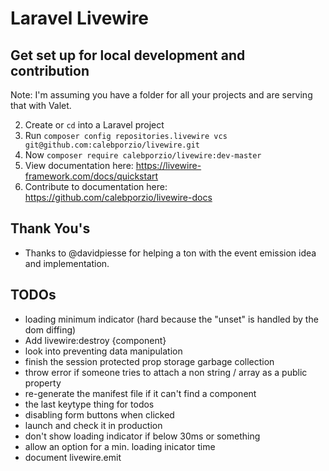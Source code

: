 # Laravel Livewire

## Get set up for local development and contribution

Note: I'm assuming you have a folder for all your projects and are serving that with Valet.

2. Create or `cd` into a Laravel project
3. Run `composer config repositories.livewire vcs git@github.com:calebporzio/livewire.git`
4. Now `composer require calebporzio/livewire:dev-master`
5. View documentation here: https://livewire-framework.com/docs/quickstart
6. Contribute to documentation here: https://github.com/calebporzio/livewire-docs

## Thank You's

- Thanks to @davidpiesse for helping a ton with the event emission idea and implementation.

## TODOs
- loading minimum indicator (hard because the "unset" is handled by the dom diffing)
- Add livewire:destroy {component}
- look into preventing data manipulation
- finish the session protected prop storage garbage collection
- throw error if someone tries to attach a non string / array as a public property
- re-generate the manifest file if it can't find a component
- the last keytype thing for todos
- disabling form buttons when clicked
- launch and check it in production
- don't show loading indicator if below 30ms or something
- allow an option for a min. loading inicator time
- document livewire.emit
